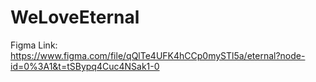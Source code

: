 # WeLoveEternal
Figma Link:
https://www.figma.com/file/qQlTe4UFK4hCCp0mySTl5a/eternal?node-id=0%3A1&t=tSBypq4Cuc4NSak1-0
